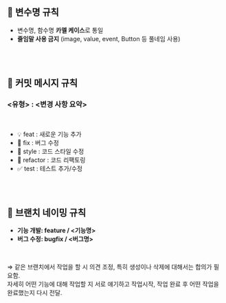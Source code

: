 ## 📌 변수명 규칙

- 변수명, 함수명 **카멜 케이스**로 통일
- **줄임말 사용 금지**
    (image, value, event, Button 등 풀네임 사용)

<br><br>

## 📌 커밋 메시지 규칙

### <유형> : <변경 사항 요약>

<br>

- 💡 feat : 새로운 기능 추가
- 🐛 fix : 버그 수정
- 🎨 style : 코드 스타일 수정
- 🔨 refactor : 코드 리팩토링
- ✅ test : 테스트 추가/수정

<br><br>

## 📌 브랜치 네이밍 규칙

- **기능 개발: feature / <기능명>**
- **버그 수정: bugfix / <버그명>**

<br>

⇒ 같은 브랜치에서 작업을 할 시 의견 조정, 특히 생성이나 삭제에 대해서는 합의가 필요함.    
  자세히 어떤 기능에 대해 작업할 지 서로 얘기하고 작업시작, 작업 완료 후 어떤 작업을 완료했는지 다시 전달.
